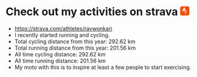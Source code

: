 # Check out my activities on strava ![logo](https://github.com/raywonkari/raywonkari/blob/master/logo/strava.png)
* https://strava.com/athletes/raywonkari
* I recently started running and cycling.
* Total cycling distance from this year: 292.62 km
* Total running distance from this year: 201.56 km
* All time cycling distance: 292.62 km
* All time running distance: 201.56 km
* My moto with this is to inspire at least a few people to start exercising.
